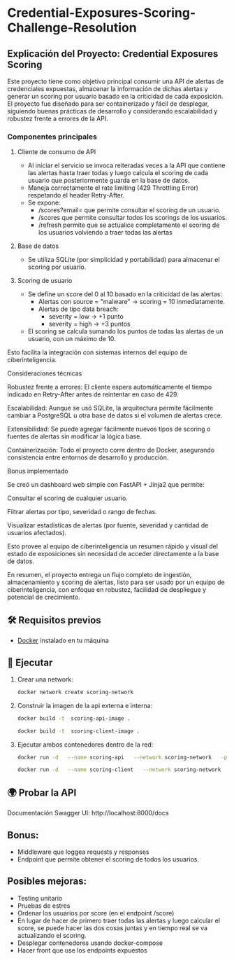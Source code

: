 # Credential-Exposures-Scoring-Challenge-Resolution

## Explicación del Proyecto: Credential Exposures Scoring

Este proyecto tiene como objetivo principal consumir una API de alertas de credenciales expuestas, almacenar la información de dichas alertas y generar un scoring por usuario basado en la criticidad de cada exposición. El proyecto fue diseñado para ser containerizado y fácil de desplegar, siguiendo buenas prácticas de desarrollo y considerando escalabilidad y robustez frente a errores de la API.

### Componentes principales

1. Cliente de consumo de API
    - Al iniciar el servicio se invoca reiteradas veces a la API que contiene las alertas hasta traer todas y luego calcula el scoring de cada usuario que posteriormente guarda en la base de datos.
    - Maneja correctamente el rate limiting (429 Throttling Error) respetando el header Retry-After.
    - Se expone: 
        - /scores?email=<email> que permite consultar el scoring de un usuario.
        - /scores que permite consultar todos los scorings de los usuarios.
        - /refresh permite que se actualice completamente el scoring de los usuarios volviendo a traer todas las alertas

2. Base de datos
    - Se utiliza SQLite (por simplicidad y portabilidad) para almacenar el scoring por usuario.

3. Scoring de usuario
    - Se define un score del 0 al 10 basado en la criticidad de las alertas:
        - Alertas con source = "malware" → scoring = 10 inmediatamente.
        - Alertas de tipo data breach:
            - severity = low → +1 punto
            - severity = high → +3 puntos
    - El scoring se calcula sumando los puntos de todas las alertas de un usuario, con un máximo de 10.


Esto facilita la integración con sistemas internos del equipo de ciberinteligencia.

Consideraciones técnicas

Robustez frente a errores: El cliente espera automáticamente el tiempo indicado en Retry-After antes de reintentar en caso de 429.

Escalabilidad: Aunque se usó SQLite, la arquitectura permite fácilmente cambiar a PostgreSQL u otra base de datos si el volumen de alertas crece.

Extensibilidad: Se puede agregar fácilmente nuevos tipos de scoring o fuentes de alertas sin modificar la lógica base.

Containerización: Todo el proyecto corre dentro de Docker, asegurando consistencia entre entornos de desarrollo y producción.

Bonus implementado

Se creó un dashboard web simple con FastAPI + Jinja2 que permite:

Consultar el scoring de cualquier usuario.

Filtrar alertas por tipo, severidad o rango de fechas.

Visualizar estadísticas de alertas (por fuente, severidad y cantidad de usuarios afectados).

Esto provee al equipo de ciberinteligencia un resumen rápido y visual del estado de exposiciones sin necesidad de acceder directamente a la base de datos.

En resumen, el proyecto entrega un flujo completo de ingestión, almacenamiento y scoring de alertas, listo para ser usado por un equipo de ciberinteligencia, con enfoque en robustez, facilidad de despliegue y potencial de crecimiento.

## 🛠️ Requisitos previos

- [Docker](https://docs.docker.com/get-docker/) instalado en tu máquina  

## 🚀 Ejecutar

1. Crear una network:
    ```bash
    docker network create scoring-network
    ```

1. Construir la imagen de la api externa e interna:
   ```bash
   docker build -t  scoring-api-image .
   ```
   ```bash
   docker build -t  scoring-client-image .
   ```

2. Ejecutar ambos contenedores dentro de la red:
    ```bash
    docker run -d   --name scoring-api   --network scoring-network   -p 9000:9000   scoring-api-image
    ```
    ```bash
    docker run -d   --name scoring-client   --network scoring-network   -p 9001:9001   scoring-client-image
    ```

## 🌍 Probar la API

Documentación Swagger UI:
http://localhost:8000/docs

## Bonus:
- Middleware que loggea requests y responses
- Endpoint que permite obtener el scoring de todos los usuarios.

## Posibles mejoras:
- Testing unitario
- Pruebas de estres
- Ordenar los usuarios por score (en el endpoint /score)
- En lugar de hacer de primero traer todas las alertas y luego calcular el score, se puede hacer las dos cosas juntas y en tiempo real se va actualizando el scoring.
- Desplegar contenedores usando docker-compose
- Hacer front que use los endpoints expuestos
